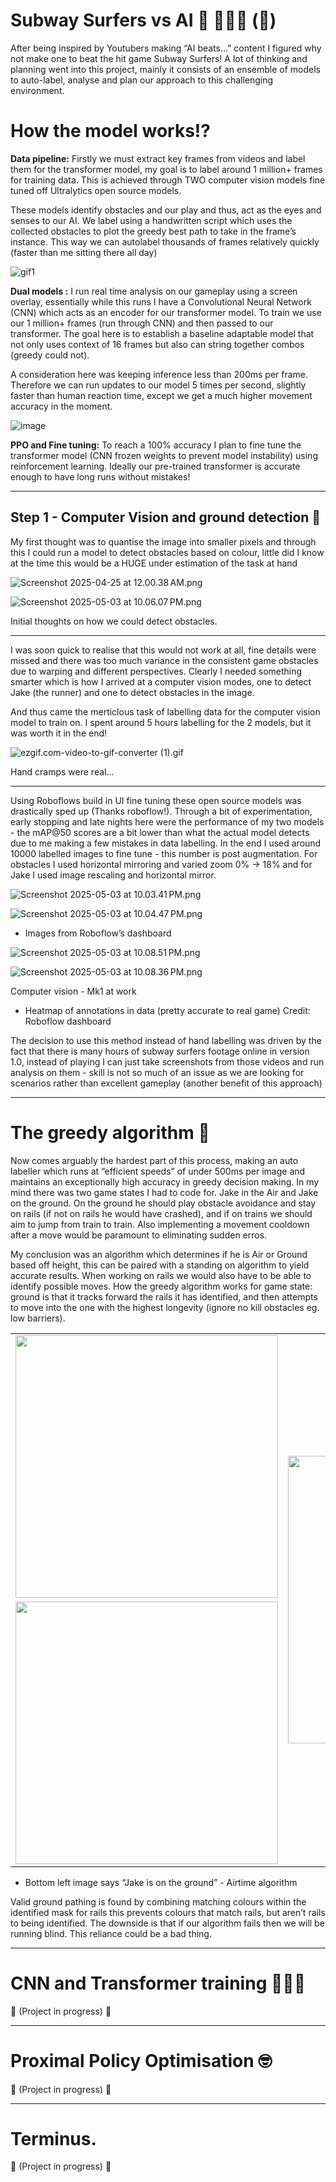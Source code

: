 # Subway Surfers vs AI 🚃 🚃🏃‍♂️ (🚧)

After being inspired by Youtubers making “AI beats…” content I figured why not make one to beat the hit game Subway Surfers! A lot of thinking and planning went into this project, mainly it consists of an ensemble of models to auto-label, analyse and plan our approach to this challenging environment.

# How the model works⁉️

**Data pipeline:** Firstly we must extract key frames from videos and label them for the transformer model, my goal is to label around 1 million+ frames for training data. This is achieved through TWO computer vision models fine tuned off Ultralytics open source models. 

These models identify obstacles and our play and thus, act as the eyes and senses to our AI. We label using a handwritten script which uses the collected obstacles to plot the greedy best path to take in the frame’s instance. This way we can autolabel thousands of frames relatively quickly (faster than me sitting there all day)

![gif1](https://github.com/Marques-079/Ai-plays-SubwaySurfers/blob/30665ba9d212de2fdb5ce993e7af52ea215c47f2/Images/2025-05-03.jpg)

**Dual models :**  I run real time analysis on our gameplay using a screen overlay, essentially while this runs I have a Convolutional Neural Network (CNN) which acts as an encoder for our transformer model. To train we use our 1 million+ frames (run through CNN) and then passed to our transformer. The goal here is to establish a baseline adaptable model that not only uses context of 16 frames but also can string together combos (greedy could not). 

A consideration here was keeping inference less than 200ms per frame. Therefore we can run updates to our model 5 times per second, slightly faster than human reaction time, except we get a much higher movement accuracy in the moment. 

![image](https://github.com/Marques-079/Ai-plays-SubwaySurfers/blob/3a23b7775a130841fe222258e897a5677c8acd45/Images/Screenshot%202025-05-041.jpg)

**PPO and Fine tuning:** To reach a 100% accuracy I plan to fine tune the transformer model (CNN frozen weights to prevent model instability)  using reinforcement learning. Ideally our pre-trained transformer is accurate enough to have long runs without mistakes! 

---

## Step 1  - Computer Vision and ground detection 👀

My first thought was to quantise the image into smaller pixels and through this I could run a model to detect obstacles based on colour, little did I know at the time this would be a HUGE under estimation of the task at hand

![Screenshot 2025-04-25 at 12.00.38 AM.png](Subway%20Surfers%20vs%20AI%20%F0%9F%9A%83%20%F0%9F%9A%83%F0%9F%8F%83%E2%80%8D%E2%99%82%EF%B8%8F%20(%F0%9F%9A%A7)%201e8f8928b50a8029b528df140995e489/f542a73a-5bdd-44a7-b608-57991c6beb5e.png)

![Screenshot 2025-05-03 at 10.06.07 PM.png](Subway%20Surfers%20vs%20AI%20%F0%9F%9A%83%20%F0%9F%9A%83%F0%9F%8F%83%E2%80%8D%E2%99%82%EF%B8%8F%20(%F0%9F%9A%A7)%201e8f8928b50a8029b528df140995e489/Screenshot_2025-05-03_at_10.06.07_PM.png)

Initial thoughts on how we could detect obstacles. 

---

I was soon quick to realise that this would not work at all, fine details were missed and there was too much variance in the consistent game obstacles due to warping and different perspectives. Clearly I needed something smarter which is how I arrived at a computer vision modes, one to detect Jake (the runner) and one to detect obstacles in the image. 

And thus came the merticlous task of labelling data for the computer vision model to train on. I spent around 5 hours labelling for the 2 models, but it was worth it in the end!

![ezgif.com-video-to-gif-converter (1).gif](https://github.com/Marques-079/Ai-plays-SubwaySurfers/blob/30665ba9d212de2fdb5ce993e7af52ea215c47f2/Images/2025-05-03%20at.jpg)

Hand cramps were real… 

---

Using Roboflows build in UI fine tuning these open source models was drastically sped up (Thanks roboflow!). Through a bit of experimentation, early stopping and late nights here were the performance of my two models - the mAP@50 scores are a bit lower than what the actual model detects due to me making a few mistakes in data labelling. In the end I used around 10000 labelled images to fine tune - this number is post augmentation. For obstacles I used horizontal mirroring and varied zoom 0% → 18% and for Jake I used image rescaling and horizontal mirror.

![Screenshot 2025-05-03 at 10.03.41 PM.png](https://github.com/Marques-079/Ai-plays-SubwaySurfers/blob/a733c5387799bebe6849329cc0c3ab3a24b0dd42/Images/Screenshot%202025-05-032.jpg)

![Screenshot 2025-05-03 at 10.04.47 PM.png](https://github.com/Marques-079/Ai-plays-SubwaySurfers/blob/a733c5387799bebe6849329cc0c3ab3a24b0dd42/Images/Screenshot%202025-05-033.jpg)

- Images from Roboflow’s dashboard

![Screenshot 2025-05-03 at 10.08.51 PM.png](https://github.com/Marques-079/Ai-plays-SubwaySurfers/blob/a733c5387799bebe6849329cc0c3ab3a24b0dd42/Images/Screenshot%202025-05-036.jpg)

![Screenshot 2025-05-03 at 10.08.36 PM.png](https://github.com/Marques-079/Ai-plays-SubwaySurfers/blob/a733c5387799bebe6849329cc0c3ab3a24b0dd42/Images/Screenshot%202025-05-037.jpg)

Computer vision - Mk1 at work 

- Heatmap of annotations in data (pretty accurate to real game) Credit: Roboflow dashboard

The decision to use this method instead of hand labelling was driven by the fact that there is many hours of subway surfers footage online in version 1.0, instead of playing I can just take screenshots from those videos and run analysis on them - skill is not so much of an issue as we are looking for scenarios rather than excellent gameplay (another benefit of this approach)

---

# The greedy algorithm  👹

Now comes arguably the hardest part of this process, making an auto labeller which runs at “efficient speeds” of under 500ms per image and maintains an exceptionally high accuracy in greedy decision making. In my mind there was two game states I had to code for. Jake in the Air and Jake on the ground. On the ground he should play obstacle avoidance and stay on rails (if not on rails he would have crashed), and if on trains we should aim to jump from train to train. Also implementing a movement cooldown after a move would be paramount to eliminating sudden erros.

My conclusion was an algorithm which determines if he is Air or Ground based off height, this can be paired with a standing on algorithm to yield accurate results. When working on rails we would also have to be able to identify possible moves. How the greedy algorithm works for game state: ground is that it tracks forward the rails it has identified, and then attempts to move into the one with the highest longevity (ignore no kill obstacles eg.  low barriers). 

<table>
  <tr>
    <td>
      <img src="Images/Screenshot%202025-05-038.jpg" width="420"/>
    </td>
    <td rowspan="2">
      <img src="Images/Screenshot%202025-05-039.jpg" width="460"/>
    </td>
  </tr>
  <tr>
    <td>
      <img src="Images/Screenshot%202025-05-040.jpg" width="420"/>
    </td>
  </tr>
</table>



- Bottom left image says “Jake is on the ground” - Airtime algorithm

Valid ground pathing is found by combining matching colours within the identified mask for rails this prevents colours that match rails, but aren’t rails to being identified. The downside is that if our algorithm fails then we will be running blind. This reliance could be a bad thing. 

---

# CNN and Transformer training 🚗🔄🤖

🚧 (Project in progress) 🚧

---

# Proximal Policy Optimisation  🤓

🚧 (Project in progress) 🚧

---

# Terminus.

🚧 (Project in progress) 🚧

